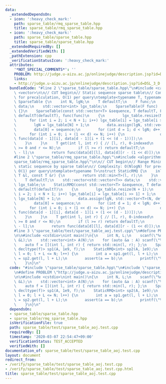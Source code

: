 ```yaml
---
data:
  _extendedDependsOn:
  - icon: ':heavy_check_mark:'
    path: sparse_table/rmq_sparse_table.hpp
    title: sparse_table/rmq_sparse_table.hpp
  - icon: ':heavy_check_mark:'
    path: sparse_table/sparse_table.hpp
    title: sparse_table/sparse_table.hpp
  _extendedRequiredBy: []
  _extendedVerifiedWith: []
  _pathExtension: cpp
  _verificationStatusIcon: ':heavy_check_mark:'
  attributes:
    '*NOT_SPECIAL_COMMENTS*': ''
    PROBLEM: http://judge.u-aizu.ac.jp/onlinejudge/description.jsp?id=DSL_3_D
    links:
    - http://judge.u-aizu.ac.jp/onlinejudge/description.jsp?id=DSL_3_D
  bundledCode: "#line 2 \"sparse_table/sparse_table.hpp\"\n#include <cassert>\n#include\
    \ <vector>\n\n// CUT begin\n// Static sequence sparse table\n// Complexity: O(NlogN)\
    \ for precalculation, O(1) per query\ntemplate<typename T, typename F>\nstruct\
    \ SparseTable {\n    int N, lgN;\n    T defaultT;\n    F func;\n    std::vector<std::vector<T>>\
    \ data;\n    std::vector<int> lgx_table;\n    SparseTable(F func) : func(func)\
    \ {}\n    SparseTable(const std::vector<T> &sequence, T defaultT, F func) : N(sequence.size()),\
    \ defaultT(defaultT), func(func)\n    {\n        lgx_table.resize(N + 1);\n  \
    \      for (int i = 2; i < N + 1; i++) lgx_table[i] = lgx_table[i >> 1] + 1;\n\
    \        lgN = lgx_table[N] + 1;\n        data.assign(lgN, std::vector<T>(N, defaultT));\n\
    \        data[0] = sequence;\n        for (int d = 1; d < lgN; d++) {\n      \
    \      for (int i = 0; i + (1 << d) <= N; i++) {\n                data[d][i] =\
    \ func(data[d - 1][i], data[d - 1][i + (1 << (d - 1))]);\n            }\n    \
    \    }\n    }\n    T get(int l, int r) { // [l, r), 0-indexed\n        assert(l\
    \ >= 0 and r <= N);\n        if (l >= r) return defaultT;\n        int d = lgx_table[r\
    \ - l];\n        return func(data[d][l], data[d][r - (1 << d)]);\n    }\n};\n\
    #line 2 \"sparse_table/rmq_sparse_table.hpp\"\n#include <algorithm>\n#line 5 \"\
    sparse_table/rmq_sparse_table.hpp\"\n\n// CUT begin\n// Range Minimum Query for\
    \ static sequence by sparse table\n// Complexity: O(NlogN) for precalculation,\
    \ O(1) per query\ntemplate<typename T>\nstruct StaticRMQ {\n    inline T func(const\
    \ T &l, const T &r) {\n        return std::min<T>(l, r);\n    }\n    int N, lgN;\n\
    \    T defaultT;\n    std::vector<std::vector<T>> data;\n    std::vector<int>\
    \ lgx_table;\n    StaticRMQ(const std::vector<T> &sequence, T defaultT) : N(sequence.size()),\
    \ defaultT(defaultT)\n    {\n        lgx_table.resize(N + 1);\n        for (int\
    \ i = 2; i < N + 1; i++) lgx_table[i] = lgx_table[i >> 1] + 1;\n        lgN =\
    \ lgx_table[N] + 1;\n        data.assign(lgN, std::vector<T>(N, defaultT));\n\
    \        data[0] = sequence;\n        for (int d = 1; d < lgN; d++) {\n      \
    \      for (int i = 0; i + (1 << d) <= N; i++) {\n                data[d][i] =\
    \ func(data[d - 1][i], data[d - 1][i + (1 << (d - 1))]);\n            }\n    \
    \    }\n    }\n    T get(int l, int r) { // [l, r), 0-indexed\n        assert(l\
    \ >= 0 and r <= N);\n        if (l >= r) return defaultT;\n        int d = lgx_table[r\
    \ - l];\n        return func(data[d][l], data[d][r - (1 << d)]);\n    }\n};\n\
    #line 3 \"sparse_table/test/sparse_table_aoj.test.cpp\"\n#define PROBLEM \"http://judge.u-aizu.ac.jp/onlinejudge/description.jsp?id=DSL_3_D\"\
    \n\n#include <cstdio>\nint main()\n{\n    int N, L;\n    scanf(\"%d %d\", &N,\
    \ &L);\n    std::vector<int> A(N);\n    for (auto &a : A) scanf(\"%d\", &a);\n\
    \    auto f = [](int l, int r) { return std::min(l, r); };\n    SparseTable<int,\
    \ decltype(f)> sp1(A, 1e9, f);\n    StaticRMQ<int> sp2(A, 1e9);\n    for (int\
    \ l = 0; l + L <= N; l++) {\n        int a = sp1.get(l, l + L);\n        int b\
    \ = sp2.get(l, l + L);\n        assert(a == b);\n        printf(\"%d \", a);\n\
    \    }\n}\n"
  code: "#include \"sparse_table/sparse_table.hpp\"\n#include \"sparse_table/rmq_sparse_table.hpp\"\
    \n#define PROBLEM \"http://judge.u-aizu.ac.jp/onlinejudge/description.jsp?id=DSL_3_D\"\
    \n\n#include <cstdio>\nint main()\n{\n    int N, L;\n    scanf(\"%d %d\", &N,\
    \ &L);\n    std::vector<int> A(N);\n    for (auto &a : A) scanf(\"%d\", &a);\n\
    \    auto f = [](int l, int r) { return std::min(l, r); };\n    SparseTable<int,\
    \ decltype(f)> sp1(A, 1e9, f);\n    StaticRMQ<int> sp2(A, 1e9);\n    for (int\
    \ l = 0; l + L <= N; l++) {\n        int a = sp1.get(l, l + L);\n        int b\
    \ = sp2.get(l, l + L);\n        assert(a == b);\n        printf(\"%d \", a);\n\
    \    }\n}\n"
  dependsOn:
  - sparse_table/sparse_table.hpp
  - sparse_table/rmq_sparse_table.hpp
  isVerificationFile: true
  path: sparse_table/test/sparse_table_aoj.test.cpp
  requiredBy: []
  timestamp: '2020-03-07 22:54:47+09:00'
  verificationStatus: TEST_ACCEPTED
  verifiedWith: []
documentation_of: sparse_table/test/sparse_table_aoj.test.cpp
layout: document
redirect_from:
- /verify/sparse_table/test/sparse_table_aoj.test.cpp
- /verify/sparse_table/test/sparse_table_aoj.test.cpp.html
title: sparse_table/test/sparse_table_aoj.test.cpp
---
```

